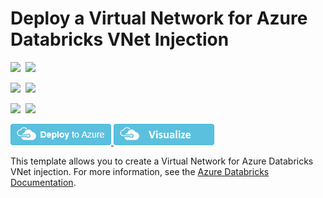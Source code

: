# Deploy a Virtual Network for Azure Databricks VNet Injection

<IMG SRC="https://azurequickstartsservice.blob.core.windows.net/badges/101-databricks-vnet-for-vnet-injection/PublicLastTestDate.svg" />&nbsp;
<IMG SRC="https://azurequickstartsservice.blob.core.windows.net/badges/101-databricks-vnet-for-vnet-injection/PublicDeployment.svg" />&nbsp;

<IMG SRC="https://azurequickstartsservice.blob.core.windows.net/badges/101-databricks-vnet-for-vnet-injection/FairfaxLastTestDate.svg" />&nbsp;
<IMG SRC="https://azurequickstartsservice.blob.core.windows.net/badges/101-databricks-vnet-for-vnet-injection/FairfaxDeployment.svg" />&nbsp;

<IMG SRC="https://azurequickstartsservice.blob.core.windows.net/badges/101-databricks-vnet-for-vnet-injection/BestPracticeResult.svg" />&nbsp;
<IMG SRC="https://azurequickstartsservice.blob.core.windows.net/badges/101-databricks-vnet-for-vnet-injection/CredScanResult.svg" />&nbsp;

<a href="https://portal.azure.com/#create/Microsoft.Template/uri/https%3A%2F%2Fraw.githubusercontent.com%2FAzure%2Fazure-quickstart-templates%2Fmaster%2F101-databricks-vnet-for-vnet-injection%2Fazuredeploy.json" target="_blank">
    <img src="https://raw.githubusercontent.com/Azure/azure-quickstart-templates/master/1-CONTRIBUTION-GUIDE/images/deploytoazure.png"/>
</a>
<a href="http://armviz.io/#/?load=https%3A%2F%2Fraw.githubusercontent.com%2FAzure%2Fazure-quickstart-templates%2Fmaster%2F101-databricks-vnet-for-vnet-injection%2Fazuredeploy.json" target="_blank">
    <img src="https://raw.githubusercontent.com/Azure/azure-quickstart-templates/master/1-CONTRIBUTION-GUIDE/images/visualizebutton.png"/>
</a>

This template allows you to create a Virtual Network for Azure Databricks VNet injection.
For more information, see the <a href="https://docs.microsoft.com/en-us/azure/azure-databricks/">Azure Databricks Documentation</a>.


